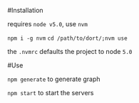 #Installation

requires `node v5.0`, use `nvm`

`npm i -g nvm`
`cd /path/to/dort/;nvm use`

the `.nvmrc` defaults the project to node `5.0`

#Use

`npm generate` to generate graph

`npm start` to start the servers